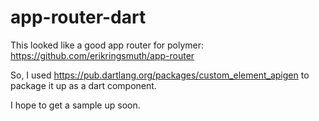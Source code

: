 app-router-dart
===============

This looked like a good app router for polymer:  https://github.com/erikringsmuth/app-router

So, I used https://pub.dartlang.org/packages/custom_element_apigen to package it up as a dart component.

I hope to get a sample up soon.
